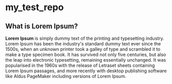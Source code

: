 # my_test_repo

<!doctype html>

<html lang="en">
<head>
  <meta charset="utf-8">

  <title>The HTML5 Herald</title>
  
  <meta name="description" content="The HTML5 Herald">
  <meta name="author" content="SitePoint">
  
  </head>

  <link rel="stylesheet" href="css_readme.css">
  
  <body>
    <div>
    <h2>What is Lorem Ipsum?</h2>
      <p>
    <strong>Lorem Ipsum </strong> 
  is simply dummy text of the printing and typesetting industry. Lorem Ipsum has been the industry's standard dummy text ever since the 1500s, when an unknown printer took a galley of type and scrambled it to make a type specimen book. It has survived not only five centuries, but also the leap into electronic typesetting, remaining essentially unchanged. It was popularised in the 1960s with the release of Letraset sheets containing Lorem Ipsum passages, and more recently with desktop publishing software like Aldus PageMaker including versions of Lorem Ipsum.
   </p>
  <div>

</body>
</html>
